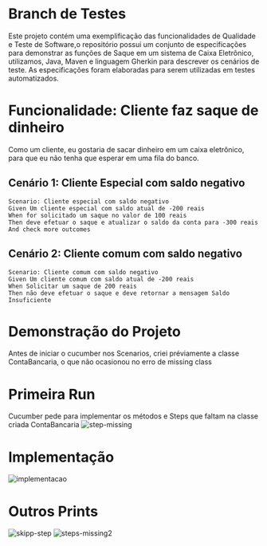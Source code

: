 # Branch de Testes 

Este projeto contém uma exemplificação das funcionalidades de Qualidade e Teste de Software,o repositório possui um conjunto de especificações para demonstrar as funções de Saque 
em um sistema de Caixa Eletrônico, utilizamos, Java, Maven e linguagem Gherkin para descrever os cenários de teste. As especificações foram elaboradas para serem utilizadas em testes automatizados.

# Funcionalidade: Cliente faz saque de dinheiro
Como um cliente, eu gostaria de sacar dinheiro em um caixa eletrônico, para que eu não tenha que esperar em uma fila do banco.

 ## Cenário 1: Cliente Especial com saldo negativo
    Scenario: Cliente especial com saldo negativo
    Given Um cliente especial com saldo atual de -200 reais
    When for solicitado um saque no valor de 100 reais
    Then deve efetuar o saque e atualizar o saldo da conta para -300 reais
    And check more outcomes
    
## Cenário 2: Cliente comum com saldo negativo
    Scenario: Cliente comum com saldo negativo
    Given Um cliente comum com saldo atual de -200 reais
    When Solicitar um saque de 200 reais
    Then não deve efetuar o saque e deve retornar a mensagem Saldo Insuficiente
# Demonstração do Projeto
Antes de iniciar o cucumber nos Scenarios, criei préviamente a classe ContaBancaria, o que não ocasionou no erro de missing class
# Primeira Run
Cucumber pede para implementar os métodos e Steps que faltam na classe criada ContaBancaria
![step-missing](https://github.com/FelipeCherry3/af_bdd_FelipeElias_224475/assets/118016424/e454a820-0488-47d5-b03f-e29eac0d6d50)

# Implementação
![implementacao](https://github.com/FelipeCherry3/af_bdd_FelipeElias_224475/assets/118016424/50317a7e-35c1-4d66-8f55-db29dbd9cbea)

# Outros Prints
![skipp-step](https://github.com/FelipeCherry3/af_bdd_FelipeElias_224475/assets/118016424/fedbe75f-58e3-44de-845e-14af60341c94)
![steps-missing2](https://github.com/FelipeCherry3/af_bdd_FelipeElias_224475/assets/118016424/c5016a42-28d5-415e-9aa2-8e5b1fa4c8b1)
